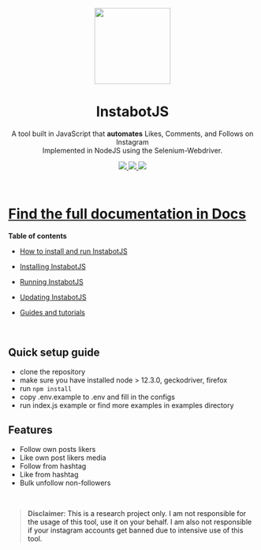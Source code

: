 
<p  align="center">
<img  src="https://i.imgur.com/jBmrP4f.jpg"  width="154">

<h1  align="center">InstabotJS</h1>

<p  align="center">A tool built in JavaScript that <b>automates</b> Likes, Comments, and Follows on Instagram <br />
Implemented in NodeJS using the Selenium-Webdriver.
<p>

<p  align="center">
<a  href="https://github.com/zanderp/instabot-js/blob/main/LICENSE">
<img  src="https://img.shields.io/badge/license-GPLv3-blue.svg"  />
</a>
<a  href="https://github.com/SeleniumHQ/selenium">
<img  src="https://img.shields.io/badge/built%20with-Selenium-yellow.svg"  />
</a>
<a  href="https://www.javascript.com/">
<img  src="https://img.shields.io/badge/built%20with-JavaScript-red.svg"  />
</p>
</p>
<br  />
  

# Find the full documentation in [Docs](/docs)

**Table of contents**

- [How to install and run InstabotJS](/docs/home.md#installation)

* [Installing InstabotJS](/docs/home.md#installation)

* [Running InstabotJS](/docs/home.md#installation)

* [Updating InstabotJS](/docs/home.md#updating-inabotjs)

* [Guides and tutorials](/docs/home.md#guides)
<br  />

## Quick setup guide

- clone the repository 
- make sure you have installed node > 12.3.0, geckodriver, firefox
- run `npm install`
- copy .env.example to .env and fill in the configs
- run index.js example or find more examples in examples directory

## Features

- Follow own posts likers
- Like own post likers media
- Follow from hashtag
- Like from hashtag
- Bulk unfollow non-followers

<br />

>  **Disclaimer**<a  name="disclaimer"/>: This is a research project only. I am not responsible for the usage of this tool, use it on your behalf. I am also not responsible if your instagram accounts get banned due to intensive use of this tool.
